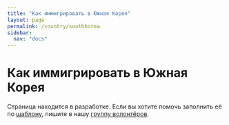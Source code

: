 ```yaml
---
title: "Как иммигрировать в Южная Корея"
layout: page
permalink: /country/southkorea
sidebar:
  nav: "docs"
---
```


# Как иммигрировать в Южная Корея

Страница находится в разработке. Если вы хотите помочь заполнить её по [шаблону](/template), пишите в нашу [группу волонтёров](https://t.me/+FHi3FnJaoWJkMDAx).
